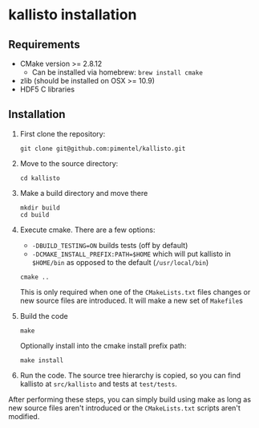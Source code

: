 # kallisto installation

Requirements
------------
- CMake version >= 2.8.12
    - Can be installed via homebrew: `brew install cmake`
- zlib (should be installed on OSX >= 10.9)
- HDF5 C libraries

Installation
------------

1. First clone the repository:

    ```
    git clone git@github.com:pimentel/kallisto.git
    ```

1. Move to the source directory:

    ```
    cd kallisto
    ```

1. Make a build directory and move there

    ```
    mkdir build
    cd build
    ```

1. Execute cmake. There are a few options:
    - `-DBUILD_TESTING=ON` builds tests (off by default)
    - `-DCMAKE_INSTALL_PREFIX:PATH=$HOME` which will put kallisto in
       `$HOME/bin` as opposed to the default (`/usr/local/bin`)

    ```
    cmake ..
    ```

    This is only required when one of the `CMakeLists.txt` files changes or new
    source files are introduced. It will make a new set of `Makefile`s

1. Build the code

    ```
    make
    ```

    Optionally install into the cmake install prefix path:

    ```
    make install
    ```
1. Run the code. The source tree hierarchy is copied, so you can find kallisto
   at `src/kallisto` and tests at `test/tests`.

After performing these steps, you can simply build using make as long as new
source files aren't introduced or the `CMakeLists.txt` scripts aren't modified.
